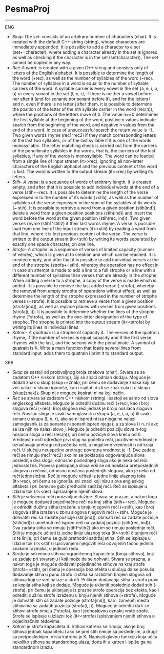 # PesmaProj
------------
ENG
- *Skup-The set*: consists of an arbitrary number of characters (char). It is created with the default C++ string
(string), whose characters are immediately appended. It is possible to add a character to a set (set+=character), where
adding a character already in the set is ignored, as well as checking if the character is in the
set (set(character)). The set cannot be copied in any way.
- *Reč-A word*: is created with a given C++ string and consists only of letters of the English alphabet.
It is possible to determine the length of the word (+rec), as well as the number of syllables of the word (~rec). The number of syllables in a word
is equal to the number of syllable carriers of the word. A syllable carrier is every vowel in the set {a, e, i, o, u}
or every sonant in the set {l, n, r}, if there is neither a vowel before nor after it (and for
sonante nor sonant before it), and for the letters l and n, even if there is no letter j after them. It is possible to
determine the position of the letter of the nth syllable carrier in the word (rec(n)), where the positions of the letters move
of 0. The value n==0 determines the first syllable at the beginning of the word, positive n values ​​indicate
search from the beginning of the word, and negative n values ​​from the end of the word. In case of unsuccessful search
the return value is -1. Two given words rhyme (rec1^rec2) if they match
corresponding letters of the last two syllables, or of the last syllable if it is one of the words
monosyllabic. The letter matching check is carried out from the carriers of the penultimate syllables in the words,
that is, the carriers of the last syllables, if any of the words is monosyllabic. The word can be loaded
from a single line of input stream (it>>rec), ignoring all non-letter characters
of the English alphabet and the previous content of the word is lost. The word is written to the output stream
(it<<rec) by writing its letters.
- *Stih- A verse*: is a sequence of words of arbitrary length. It is created empty, and after that it is possible to add
individual words at the end of a verse (stih+=rec). It is possible to determine the length of the verse expressed in
to the number of its words (+stih), as well as the number of syllables of the verse expressed in the sum of the syllables of its words
(~ stih). It is possible to retrieve a word from a given position (stih[ind]), delete a word from a given position
positions (stih(ind)) and insert the word before the word at the given position (stih(rec, ind)).
Two given verses rhyme (stih1^stih2) if their last words rhyme. A verse is possible
load from one line of the input stream (it>>stih) by reading a word from that line, where it is lost
previous content of the verse. The verse is written to the output stream (it<<stih) by writing its
words separated by exactly one space character, on one line.
- *Strofa- A strophe*: is a sequence of verses of limited capacity (number of verses), which is given at
to creation and which can be reached. It is created empty, and after that it is possible to add
individual verses at the end of the strophe (strofa+=stih), whereby the operation has no effect in
in case an attempt is made to add a line to a full strophe or a line with a different number of syllables than
verses that are already in the strophe. When adding a verse to a strophe, a copy of the verse is made
which is added. It is possible to remove the last added verse (-strofa), whereby the removal from
empty strophe of operations without effect, as well as determine the length of the strophe expressed in the number of strophe
verses (+strofa). It is possible to retrieve a verse from a given position (strofa[ind]), as well as
replace places with verses from given positions (strofa(i, j)). It is possible to determine whether
the lines of the strophe rhyme (*strofa), as well as the one-letter designation of the type of strophe. The strophe is printed
into the output stream (it<<strofa) by writing its lines in individual lines.
- *Katren- A quatrain*: is a strophe of capacity 4. The verses of the quatrain rhyme, if the number of verses is equal
capacity and if the first verse rhymes with the last, and the second with the penultimate. A symbol of quatrain
is K.
Write a main function that loads several lines from standard input, adds them to quatrain i
print it to standard output.

SRB
- *Skup* se sastoji od proizvoljnog broja znakova (char). Stvara se sa zadatom C++ niskom
(string), čiji se znaci odmah dodaju. Moguće je dodati znak u skup (skup+=znak), pri čemu
se dodavanje znaka koji se već nalazi u skupu ignoriše, kao i ispitati da li se znak nalazi u
skupu (skup(znak)). Skup nije moguće kopirati ni na koji način.
- *Reč* se stvara sa zadatom C++ niskom (string) i sastoji se samo od slova engleskog alfabeta.
Moguće je odrediti dužinu reči (+rec), kao i broj slogova reči (~rec). Broj slogova reči
jednak je broju nosilaca slogova reči. Nosilac sloga je svaki samoglasnik u skupu {a, e, i, o, u}
ili svaki sonant u skupu {l, n, r}, ako se ni ispred ni iza njega ne nalazi samoglasnik (a za
sonante ni sonant ispred njega), a za slova l i n, ni ako se iza njih ne nalazi slovo j. Moguće je
odrediti poziciju slova n-tog nosioca sloga u reči (rec(n)), pri čemu pozicije slova kreću
od 0. Vrednost n==0 određuje prvi slog na početku reči, pozitivne vrednosti n označavaju
pretragu od početka reči, a negativne vrednosti n od kraja reči. U slučaju neuspešne pretrage
povratna vrednost je -1. Dve zadate reči se rimuju (rec1^rec2) ako im se poklapaju
odgovarajuća slova poslednja dva sloga, odnosno poslednjeg sloga ako je neka od reči
jednosložna. Provera poklapanja slova vrši se od nosilaca pretposlednjih slogova u rečima,
odnosno nosilaca poslednjih slogova, ako je neka od reči jednosložna. Reč je moguće učitati
iz jedne linije ulaznog toka (it>>rec), pri čemu se ignorišu svi znaci koji nisu slova
engleskog alfabeta i pri čemu se gubi prethodni sadržaj reči. Reč se ispisuje u izlazni tok
(it<<rec) ispisivanjem njenih slova.
- *Stih* je sekvenca reči proizvoljne dužine. Stvara se prazan, a nakon toga je moguće dodavati
pojedinačne reči na kraj stiha (stih+=rec). Moguće je odrediti dužinu stiha izraženu u
broju njegovih reči (+stih), kao i broj slogova stiha izražen u zbiru slogova njegovih reči
(~stih). Moguće je dohvatiti reč sa zadate pozicije (stih[ind]), obrisati reč sa zadate
pozicije (stih(ind)) i umetnuti reč ispred reči na zadatoj poziciji (stih(rec, ind)).
Dva zadata stiha se rimuju (stih1^stih2) ako im se rimuju poslednje reči. Stih je moguće
učitati iz jedne linije ulaznog toka (it>>stih) čitanjem reči iz te linije, pri čemu se gubi
prethodni sadržaj stiha. Stih se ispisuje u izlazni tok (it<<stih) ispisivanjem njegovih
reči odvojenih tačno jednim znakom razmaka, u jednom redu.
- *Strofa* je sekvenca stihova ograničenog kapaciteta (broja stihova), koji se zadaje pri
stvaranju i koji može da se dohvati. Stvara se prazna, a nakon toga je moguće dodavati
pojedinačne stihove na kraj strofe (strofa+=stih), pri čemu je operacija bez efekta u
slučaju da se pokuša dodavanje stiha u punu strofu ili stiha sa različitim brojem slogova od
stihova koji se već nalaze u strofi. Prilikom dodavanja stiha u strofu pravi se kopija stiha
koji se dodaje. Moguće je ukloniti poslednje dodati stih (-strofa), pri čemu je uklanjanje iz
prazne strofe operacija bez efekta, kao i odrediti dužinu strofe izraženu u broju njenih
stihova (+strofa). Moguće je dohvatiti stih sa zadate pozicije (strofa[ind]), kao i
zameniti mesta stihovima sa zadatih pozicija (strofa(i, j)). Moguće je odrediti da li se
stihovi strofe rimuju (*strofa), kao i jednoslovnu oznaku vrste strofe. Strofa se ispisuje
u izlazni tok (it<<strofa) ispisivanjem njenih stihova u pojedinačnim redovima.
- *Katren* je strofa kapaciteta 4. Stihovi katrena se rimuju, ako je broj stihova jednak
kapacitetu i ako se prvi stih rimuje sa poslednjim, a drugi sa pretposlednjim. Vrsta katrena
je K.
Napisati glavnu funkciju koja učita nekoliko stihova sa standardnog ulaza, doda ih u katren i
ispiše ga na standardnom izlazu.
